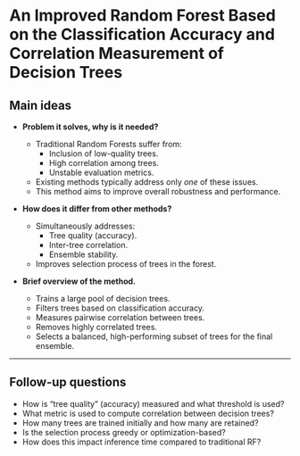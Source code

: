 # An Improved Random Forest Based on the Classification Accuracy and Correlation Measurement of Decision Trees

## Main ideas

- **Problem it solves, why is it needed?**
  - Traditional Random Forests suffer from:
    - Inclusion of low-quality trees.
    - High correlation among trees.
    - Unstable evaluation metrics.
  - Existing methods typically address only *one* of these issues.
  - This method aims to improve overall robustness and performance.

- **How does it differ from other methods?**
  - Simultaneously addresses:
    - Tree quality (accuracy).
    - Inter-tree correlation.
    - Ensemble stability.
  - Improves selection process of trees in the forest.

- **Brief overview of the method.**
  - Trains a large pool of decision trees.
  - Filters trees based on classification accuracy.
  - Measures pairwise correlation between trees.
  - Removes highly correlated trees.
  - Selects a balanced, high-performing subset of trees for the final ensemble.

---

## Follow-up questions

- How is “tree quality” (accuracy) measured and what threshold is used?
- What metric is used to compute correlation between decision trees?
- How many trees are trained initially and how many are retained?
- Is the selection process greedy or optimization-based?
- How does this impact inference time compared to traditional RF?
